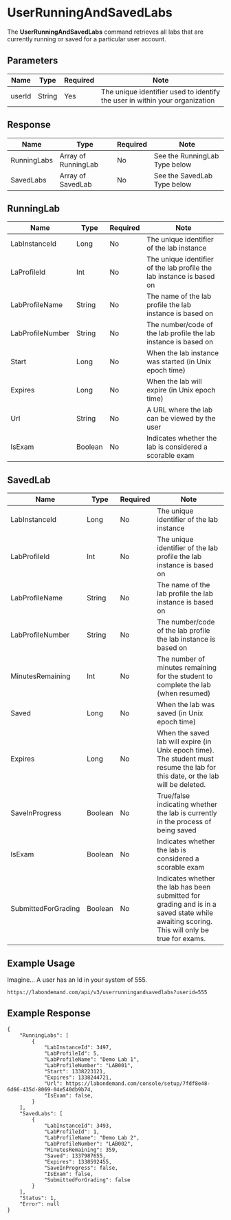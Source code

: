 # UserRunningAndSavedLabs

The **UserRunningAndSavedLabs** command retrieves all labs that are currently running or saved for a particular user account.

## Parameters

|Name|Type|Required|Note|
|--- |--- |--- |--- |
|userId|String|Yes|The unique identifier used to identify the user in within your organization|

## Response
|Name|Type|Required|Note|
|--- |--- |--- |--- |
|RunningLabs|Array of RunningLab|No|See the RunningLab Type below|
|SavedLabs|Array of SavedLab|No|See the SavedLab Type below|

## RunningLab
|Name|Type|Required|Note|
|--- |--- |--- |--- |
|LabInstanceId|Long|No|The unique identifier of the lab instance|
|LaProfileId|Int|No|The unique identifier of the lab profile the lab instance is based on|
|LabProfileName|String|No|The name of the lab profile the lab instance is based on|
|LabProfileNumber|String|No|The number/code of the lab profile the lab instance is based on|
|Start|Long|No|When the lab instance was started (in Unix epoch time)|
|Expires|Long|No|When the lab will expire (in Unix epoch time)|
|Url|String|No|A URL where the lab can be viewed by the user|
|IsExam|Boolean|No|Indicates whether the lab is considered a scorable exam|

## SavedLab

|Name|Type|Required|Note|
|--- |--- |--- |--- |
|LabInstanceId|Long|No|The unique identifier of the lab instance|
|LabProfileId|Int|No|The unique identifier of the lab profile the lab instance is based on|
|LabProfileName|String|No|The name of the lab profile the lab instance is based on|
|LabProfileNumber|String|No|The number/code of the lab profile the lab instance is based on|
|MinutesRemaining|Int|No|The number of minutes remaining for the student to complete the lab (when resumed)|
|Saved|Long|No|When the lab was saved (in Unix epoch time)|
|Expires|Long|No|When the saved lab will expire (in Unix epoch time). The student must resume the lab for this date, or the lab will be deleted.|
|SaveInProgress|Boolean|No|True/false indicating whether the lab is currently in the process of being saved|
|IsExam|Boolean|No|Indicates whether the lab is considered a scorable exam|
|SubmittedForGrading|Boolean|No|Indicates whether the lab has been submitted for grading and is in a saved state while awaiting scoring. This will only be true for exams.|

## Example Usage

Imagine… A user has an Id in your system of 555.

```
https://labondemand.com/api/v3/userrunningandsavedlabs?userid=555
```

## Example Response

```linenums
{
    "RunningLabs": [
        {
            "LabInstanceId": 3497,
            "LabProfileId": 5,
            "LabProfileName": "Demo Lab 1",
            "LabProfileNumber": "LAB001",
            "Start": 1338223121,
            "Expires": 1338244721,
            "Url": https://labondemand.com/console/setup/7fdf8e48-6d66-435d-8069-04e540db9b74,
            "IsExam": false,
        }
    ],
    "SavedLabs": [ 
        {
            "LabInstanceId": 3493,
            "LabProfileId": 1,
            "LabProfileName": "Demo Lab 2",
            "LabProfileNumber": "LAB002",
            "MinutesRemaining": 359,
            "Saved": 1337987655,
            "Expires": 1338592455,
            "SaveInProgress": false,
            "IsExam": false,
            "SubmittedForGrading": false
        }
    ],
    "Status": 1,
    "Error": null
}
```
